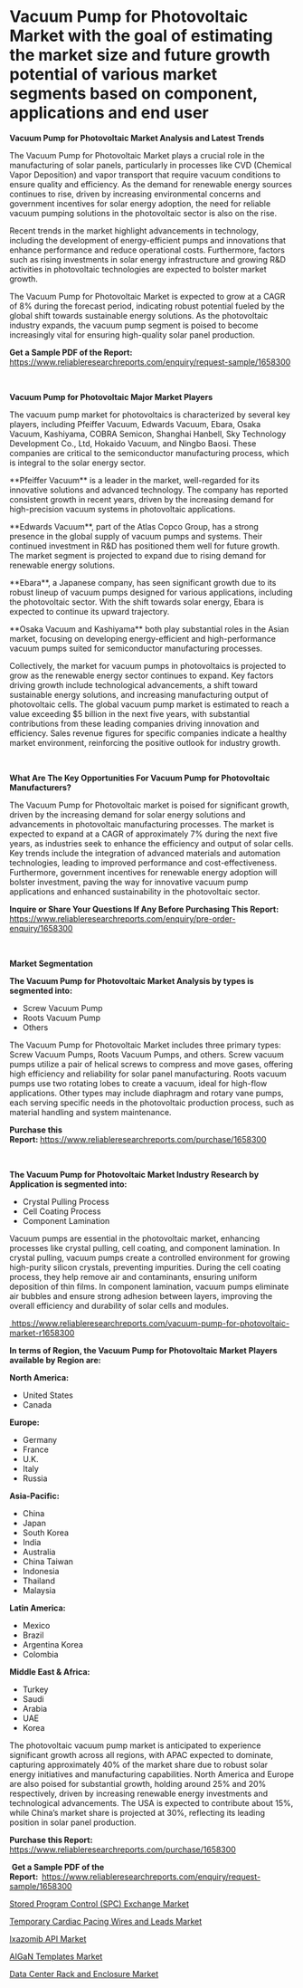 <p><h1>Vacuum Pump for Photovoltaic Market with the goal of estimating the market size and future growth potential of various market segments based on component, applications and end user</h1></p><p><strong>Vacuum Pump for Photovoltaic Market Analysis and Latest Trends</strong></p>
<p><p>The Vacuum Pump for Photovoltaic Market plays a crucial role in the manufacturing of solar panels, particularly in processes like CVD (Chemical Vapor Deposition) and vapor transport that require vacuum conditions to ensure quality and efficiency. As the demand for renewable energy sources continues to rise, driven by increasing environmental concerns and government incentives for solar energy adoption, the need for reliable vacuum pumping solutions in the photovoltaic sector is also on the rise.</p><p>Recent trends in the market highlight advancements in technology, including the development of energy-efficient pumps and innovations that enhance performance and reduce operational costs. Furthermore, factors such as rising investments in solar energy infrastructure and growing R&D activities in photovoltaic technologies are expected to bolster market growth. </p><p>The Vacuum Pump for Photovoltaic Market is expected to grow at a CAGR of 8% during the forecast period, indicating robust potential fueled by the global shift towards sustainable energy solutions. As the photovoltaic industry expands, the vacuum pump segment is poised to become increasingly vital for ensuring high-quality solar panel production.</p></p>
<p><strong>Get a Sample PDF of the Report:&nbsp;</strong> <a href="https://www.reliableresearchreports.com/enquiry/request-sample/1658300?utm_campaign=10&utm_medium=2&utm_source=Github&utm_content=ia&utm_term=09122024&utm_id=vacuum-pump-for-photovoltaic">https://www.reliableresearchreports.com/enquiry/request-sample/1658300</a></p>
<p>&nbsp;</p>
<p><strong>Vacuum Pump for Photovoltaic Major Market Players</strong></p>
<p><p>The vacuum pump market for photovoltaics is characterized by several key players, including Pfeiffer Vacuum, Edwards Vacuum, Ebara, Osaka Vacuum, Kashiyama, COBRA Semicon, Shanghai Hanbell, Sky Technology Development Co., Ltd, Hokaido Vacuum, and Ningbo Baosi. These companies are critical to the semiconductor manufacturing process, which is integral to the solar energy sector.</p><p>**Pfeiffer Vacuum** is a leader in the market, well-regarded for its innovative solutions and advanced technology. The company has reported consistent growth in recent years, driven by the increasing demand for high-precision vacuum systems in photovoltaic applications.</p><p>**Edwards Vacuum**, part of the Atlas Copco Group, has a strong presence in the global supply of vacuum pumps and systems. Their continued investment in R&D has positioned them well for future growth. The market segment is projected to expand due to rising demand for renewable energy solutions.</p><p>**Ebara**, a Japanese company, has seen significant growth due to its robust lineup of vacuum pumps designed for various applications, including the photovoltaic sector. With the shift towards solar energy, Ebara is expected to continue its upward trajectory.</p><p>**Osaka Vacuum and Kashiyama** both play substantial roles in the Asian market, focusing on developing energy-efficient and high-performance vacuum pumps suited for semiconductor manufacturing processes.</p><p>Collectively, the market for vacuum pumps in photovoltaics is projected to grow as the renewable energy sector continues to expand. Key factors driving growth include technological advancements, a shift toward sustainable energy solutions, and increasing manufacturing output of photovoltaic cells. The global vacuum pump market is estimated to reach a value exceeding $5 billion in the next five years, with substantial contributions from these leading companies driving innovation and efficiency. Sales revenue figures for specific companies indicate a healthy market environment, reinforcing the positive outlook for industry growth.</p></p>
<p>&nbsp;</p>
<p><strong>What Are The Key Opportunities For Vacuum Pump for Photovoltaic Manufacturers?</strong></p>
<p><p>The Vacuum Pump for Photovoltaic market is poised for significant growth, driven by the increasing demand for solar energy solutions and advancements in photovoltaic manufacturing processes. The market is expected to expand at a CAGR of approximately 7% during the next five years, as industries seek to enhance the efficiency and output of solar cells. Key trends include the integration of advanced materials and automation technologies, leading to improved performance and cost-effectiveness. Furthermore, government incentives for renewable energy adoption will bolster investment, paving the way for innovative vacuum pump applications and enhanced sustainability in the photovoltaic sector.</p></p>
<p><strong>Inquire or Share Your Questions If Any Before Purchasing This Report:</strong> <a href="https://www.reliableresearchreports.com/enquiry/pre-order-enquiry/1658300?utm_campaign=10&utm_medium=2&utm_source=Github&utm_content=ia&utm_term=09122024&utm_id=vacuum-pump-for-photovoltaic">https://www.reliableresearchreports.com/enquiry/pre-order-enquiry/1658300</a></p>
<p>&nbsp;</p>
<p><strong>Market Segmentation</strong></p>
<p><strong>The Vacuum Pump for Photovoltaic Market Analysis by types is segmented into:</strong></p>
<p><ul><li>Screw Vacuum Pump</li><li>Roots Vacuum Pump</li><li>Others</li></ul></p>
<p><p>The Vacuum Pump for Photovoltaic Market includes three primary types: Screw Vacuum Pumps, Roots Vacuum Pumps, and others. Screw vacuum pumps utilize a pair of helical screws to compress and move gases, offering high efficiency and reliability for solar panel manufacturing. Roots vacuum pumps use two rotating lobes to create a vacuum, ideal for high-flow applications. Other types may include diaphragm and rotary vane pumps, each serving specific needs in the photovoltaic production process, such as material handling and system maintenance.</p></p>
<p><strong>Purchase this Report:&nbsp;</strong><a href="https://www.reliableresearchreports.com/purchase/1658300?utm_campaign=10&utm_medium=2&utm_source=Github&utm_content=ia&utm_term=09122024&utm_id=vacuum-pump-for-photovoltaic">https://www.reliableresearchreports.com/purchase/1658300</a></p>
<p>&nbsp;</p>
<p><strong>The Vacuum Pump for Photovoltaic Market Industry Research by Application is segmented into:</strong></p>
<p><ul><li>Crystal Pulling Process</li><li>Cell Coating Process</li><li>Component Lamination</li></ul></p>
<p><p>Vacuum pumps are essential in the photovoltaic market, enhancing processes like crystal pulling, cell coating, and component lamination. In crystal pulling, vacuum pumps create a controlled environment for growing high-purity silicon crystals, preventing impurities. During the cell coating process, they help remove air and contaminants, ensuring uniform deposition of thin films. In component lamination, vacuum pumps eliminate air bubbles and ensure strong adhesion between layers, improving the overall efficiency and durability of solar cells and modules.</p></p>
<p><a href="https://www.reliableresearchreports.com/vacuum-pump-for-photovoltaic-market-r1658300?utm_campaign=10&utm_medium=2&utm_source=Github&utm_content=ia&utm_term=09122024&utm_id=vacuum-pump-for-photovoltaic">&nbsp;https://www.reliableresearchreports.com/vacuum-pump-for-photovoltaic-market-r1658300</a></p>
<p><strong>In terms of Region, the Vacuum Pump for Photovoltaic Market Players available by Region are:</strong></p>
<p>
    <p> <strong> North America: </strong>
        <ul>
            <li>United States</li>
            <li>Canada</li>
        </ul>
        </p> 
    <p> <strong> Europe: </strong>
        <ul>
            <li>Germany</li>
            <li>France</li>
            <li>U.K.</li>
            <li>Italy</li>
            <li>Russia</li>
        </ul>
        </p> 
    <p> <strong> Asia-Pacific: </strong>
        <ul>
            <li>China</li>
            <li>Japan</li>
            <li>South Korea</li>
            <li>India</li>
            <li>Australia</li>
            <li>China Taiwan</li>
            <li>Indonesia</li>
            <li>Thailand</li>
            <li>Malaysia</li>
        </ul>
        </p> 
    <p> <strong> Latin America: </strong>
        <ul>
            <li>Mexico</li>
            <li>Brazil</li>
            <li>Argentina Korea</li>
            <li>Colombia</li>
        </ul>
        </p> 
    <p> <strong> Middle East & Africa: </strong>
        <ul>
            <li>Turkey</li>
            <li>Saudi</li>
            <li>Arabia</li>
            <li>UAE</li>
            <li>Korea</li>
        </ul>
    </p>
    </p>
<p><p>The photovoltaic vacuum pump market is anticipated to experience significant growth across all regions, with APAC expected to dominate, capturing approximately 40% of the market share due to robust solar energy initiatives and manufacturing capabilities. North America and Europe are also poised for substantial growth, holding around 25% and 20% respectively, driven by increasing renewable energy investments and technological advancements. The USA is expected to contribute about 15%, while China’s market share is projected at 30%, reflecting its leading position in solar panel production.</p></p>
<p><strong>Purchase this Report: </strong><a href="https://www.reliableresearchreports.com/purchase/1658300?utm_campaign=10&utm_medium=2&utm_source=Github&utm_content=ia&utm_term=09122024&utm_id=vacuum-pump-for-photovoltaic">https://www.reliableresearchreports.com/purchase/1658300</a></p>
<p>&nbsp;<strong>Get a Sample PDF of the Report:&nbsp;&nbsp;</strong><a href="https://www.reliableresearchreports.com/enquiry/request-sample/1658300?utm_campaign=10&utm_medium=2&utm_source=Github&utm_content=ia&utm_term=09122024&utm_id=vacuum-pump-for-photovoltaic">https://www.reliableresearchreports.com/enquiry/request-sample/1658300</a></p>
<p><strong></strong></p>
<p><p><a href="https://www.linkedin.com/pulse/stored-program-control-spc-exchange-market-size-average-cagr-147-lumre?utm_campaign=10&utm_medium=2&utm_source=Github&utm_content=ia&utm_term=09122024&utm_id=vacuum-pump-for-photovoltaic">Stored Program Control (SPC) Exchange Market</a></p><p><a href="https://www.linkedin.com/pulse/futur-trend-quest-sl8ue?utm_campaign=10&utm_medium=2&utm_source=Github&utm_content=ia&utm_term=09122024&utm_id=vacuum-pump-for-photovoltaic">Temporary Cardiac Pacing Wires and Leads Market</a></p><p><a href="https://github.com/mahnoor2003/Market-Research-Report-List-6/blob/main/ixazomib-api-market.md?utm_campaign=10&utm_medium=2&utm_source=Github&utm_content=ia&utm_term=09122024&utm_id=vacuum-pump-for-photovoltaic">Ixazomib API Market</a></p><p><a href="https://github.com/ygfu6u/Market-Research-Report-List-1/blob/main/aigan-templates-market.md?utm_campaign=10&utm_medium=2&utm_source=Github&utm_content=ia&utm_term=09122024&utm_id=vacuum-pump-for-photovoltaic">AIGaN Templates Market</a></p><p><a href="https://www.linkedin.com/pulse/competitive-analysis-data-center-rack-enclosure-market-from-elirc?utm_campaign=10&utm_medium=2&utm_source=Github&utm_content=ia&utm_term=09122024&utm_id=vacuum-pump-for-photovoltaic">Data Center Rack and Enclosure Market</a></p></p>